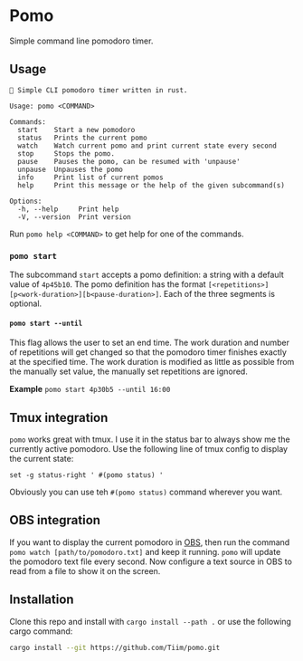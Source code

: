# Pomo

Simple command line pomodoro timer.


## Usage

```
🍅 Simple CLI pomodoro timer written in rust.

Usage: pomo <COMMAND>

Commands:
  start    Start a new pomodoro
  status   Prints the current pomo
  watch    Watch current pomo and print current state every second
  stop     Stops the pomo.
  pause    Pauses the pomo, can be resumed with 'unpause'
  unpause  Unpauses the pomo
  info     Print list of current pomos
  help     Print this message or the help of the given subcommand(s)

Options:
  -h, --help     Print help
  -V, --version  Print version
```

Run `pomo help <COMMAND>` to get help for one of the commands.

### `pomo start`

The subcommand `start` accepts a pomo definition: a string with a default value of `4p45b10`.
The pomo definition has the format `[<repetitions>][p<work-duration>][b<pause-duration>]`.
Each of the three segments is optional.

#### `pomo start --until`

This flag allows the user to set an end time. The work duration and number of repetitions will get changed so that 
the pomodoro timer finishes exactly at the specified time. The work duration is modified as little as possible from the manually set value, the manually set repetitions are ignored.

**Example**
`pomo start 4p30b5 --until 16:00`


## Tmux integration

`pomo` works great with tmux. I use it in the status bar to always show me the currently active pomodoro. Use the following line of tmux config to 
display the current state:

```tmux.config
set -g status-right ' #(pomo status) '
```

Obviously you can use teh `#(pomo status)` command wherever you want.


## OBS integration

If you want to display the current pomodoro in [OBS](https://obsproject.com/), then run the command `pomo watch [path/to/pomodoro.txt]` and keep it running.
`pomo` will update the pomodoro text file every second. Now configure a text source in OBS to read from a file to show it on the screen.

## Installation

Clone this repo and install with `cargo install --path .` or use the following cargo command:

```sh
cargo install --git https://github.com/Tiim/pomo.git
```
